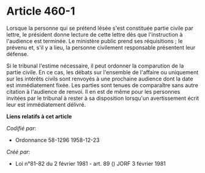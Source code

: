 # Article 460-1

Lorsque la personne qui se prétend lésée s'est constituée partie civile par lettre, le président donne lecture de cette
lettre dès que l'instruction à l'audience est terminée. Le ministère public prend ses réquisitions ; le prévenu et, s'il y a
lieu, la personne civilement responsable présentent leur défense.

Si le tribunal l'estime nécessaire, il peut ordonner la comparution de la partie civile. En ce cas, les débats sur l'ensemble
de l'affaire ou uniquement sur les intérêts civils sont renvoyés à une prochaine audience dont la date est immédiatement
fixée. Les parties sont tenues de comparaître sans autre citation à l'audience de renvoi. Il en est de même pour les
personnes invitées par le tribunal à rester à sa disposition lorsqu'un avertissement écrit leur est immédiatement délivré.

**Liens relatifs à cet article**

_Codifié par_:

  - Ordonnance 58-1296 1958-12-23

_Créé par_:

  - Loi n°81-82 du 2 février 1981 - art. 89 () JORF 3 février 1981
